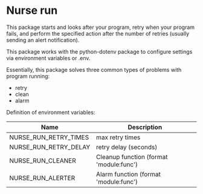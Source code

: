 # Nurse run

This package starts and looks after your program, retry when your program fails, and perform the specified action after the number of retries (usually sending an alert notification).

This package works with the python-dotenv package to configure settings via environment variables or .env.

Essentially, this package solves three common types of problems with program running:

- retry
- clean
- alarm

Definition of environment variables:


Name | Description 
----|----
NURSE_RUN_RETRY_TIMES | max retry times
NURSE_RUN_RETRY_DELAY | retry delay (seconds)
NURSE_RUN_CLEANER | Cleanup function (format 'module:func')
NURSE_RUN_ALERTER | Alarm function (format 'module:func')

